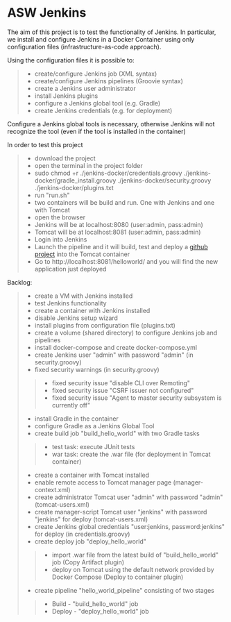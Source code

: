 # ASW Jenkins
The aim of this project is to test the functionality of Jenkins.
In particular, we install and configure Jenkins in a Docker Container using only configuration files (infrastructure-as-code approach).


Using the configuration files it is possible to:
> - create/configure Jenkins job (XML syntax)
> - create/configure Jenkins pipelines (Groovie syntax)
> - create a Jenkins user administrator
> - install Jenkins plugins
> - configure a Jenkins global tool (e.g. Gradle)
> - create Jenkins credentials (e.g. for deployment)

Configure a Jenkins global tools is necessary, otherwise Jenkins will not recognize the tool (even if the tool is installed in the container)

In order to test this project 
> - download the project
> - open the terminal in the project folder
> - sudo chmod +r ./jenkins-docker/credentials.groovy ./jenkins-docker/gradle_install.groovy ./jenkins-docker/security.groovy ./jenkins-docker/plugins.txt
> - run "run.sh"
> - two containers will be build and run. One with Jenkins and one with Tomcat
> - open the browser
> - Jenkins will be at localhost:8080 (user:admin, pass:admin)
> - Tomcat will be at localhost:8081 (user:admin, pass:admin)
> - Login into Jenkins
> - Launch the pipeline and it will build, test and deploy a [github project](https://github.com/victormax94/asw_webapp) into the Tomcat container
> - Go to http://localhost:8081/helloworld/ and you will find the new application just deployed


Backlog:
> - create a VM with Jenkins installed
> - test Jenkins functionality
> - create a container with Jenkins installed
> - disable Jenkins setup wizard
> - install plugins from configuration file (plugins.txt)
> - create a volume (shared directory) to configure Jenkins job and pipelines
> - install docker-compose and create docker-compose.yml
> - create Jenkins user "admin" with password "admin" (in security.groovy)
> - fixed security warnings (in security.groovy)
> > - fixed security issue "disable CLI over Remoting"
> > - fixed security issue "CSRF issuer not configured"
> > - fixed security issue "Agent to master security subsystem is currently off"
> - install Gradle in the container
> - configure Gradle as a Jenkins Global Tool
> - create build job "build_hello_world" with two Gradle tasks
> > - test task: execute JUnit tests
> > - war task: create the .war file (for deployment in Tomcat container)
> - create a container with Tomcat installed
> - enable remote access to Tomcat manager page (manager-context.xml)
> - create administrator Tomcat user "admin" with password "admin"	(tomcat-users.xml)
> - create manager-script Tomcat user "jenkins" with password "jenkins" for deploy (tomcat-users.xml)
> - create Jenkins global credentials "user:jenkins, password:jenkins" for deploy (in credentials.groovy)
> - create deploy job "deploy_hello_world" 
> > - import .war file from the latest build of "build_hello_world" job (Copy Artifact plugin)
> > - deploy on Tomcat using the default network provided by Docker Compose (Deploy to container plugin)
> - create pipeline "hello_world_pipeline" consisting of two stages
> > - Build - "build_hello_world" job
> > - Deploy - "deploy_hello_world" job
